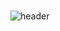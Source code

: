 ###
![header](https://capsule-render.vercel.app/api?type=transparent&color=auto&height=300&section=header&text=Welcome%20to%20Tyler's%20Github%20Profile!&fontSize=50)

<!--
**tyleeer/tyleeer** is a ✨ _special_ ✨ repository because its `README.md` (this file) appears on your GitHub profile.

Here are some ideas to get you started:

- 🔭 I’m currently working on ...
- 🌱 I’m currently learning ...
- 👯 I’m looking to collaborate on ...
- 🤔 I’m looking for help with ...
- 💬 Ask me about ...
- 📫 How to reach me: ...
- 😄 Pronouns: ...
- ⚡ Fun fact: ...
-->
